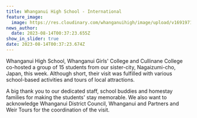 ```yaml
---
title: Whanganui High School - International
feature_image:
  image: https://res.cloudinary.com/whanganuihigh/image/upload/v1691971472/News/Nagaizumi-cho_Japan.jpg
news_author:
  date: 2023-08-14T00:37:23.655Z
show_in_slider: true
date: 2023-08-14T00:37:23.674Z
---
```

Whanganui High School, Whanganui Girls' College and Cullinane College co-hosted a group of 15 students from our sister-city, Nagaizumi-cho, Japan, this week. Although short, their visit was fulfilled with various school-based activities and tours of local attractions.

A big thank you to our dedicated staff, school buddies and homestay families for making the students' stay memorable. We also want to acknowledge Whanganui District Council, Whanganui and Partners and Weir Tours [](<>)for the coordination of the visit.